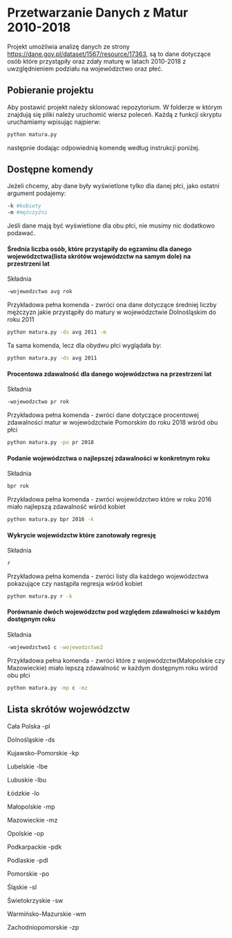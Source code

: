 # Przetwarzanie Danych z Matur 2010-2018
Projekt umożliwia analizę danych ze strony https://dane.gov.pl/dataset/1567/resource/17363, są to dane dotyczące osób które przystąpiły oraz zdały maturę w latach 2010-2018 z uwzględnieniem podziału na wojewódzctwo oraz płeć.
## Pobieranie projektu
Aby postawić projekt należy sklonować repozytorium. W folderze w którym znajdują się pliki należy uruchomić wiersz poleceń. Każdą z funkcji skryptu uruchamiamy wpisując najpierw:
```bash
python matura.py 
```
następnie dodając odpowiednią komendę według instrukcji poniżej. 

## Dostępne komendy
Jeżeli chcemy, aby dane były wyświetlone tylko dla danej płci, jako ostatni argument podajemy:
```bash
-k #kobiety
-m #mężczyźni
```
Jeśli dane mają być wyświetlone dla obu płci, nie musimy nic dodatkowo podawać.
#### Średnia liczba osób, które przystąpiły do egzaminu dla danego wojewódzctwa(lista skrótów wojewódzctw na samym dole) na przestrzeni lat
Składnia
```bash
-wojewodzctwo avg rok
```
Przykładowa pełna komenda - zwróci ona dane dotyczące średniej liczby mężczyzn jakie przystąpiły do matury w wojewódzctwie Dolnośląskim do roku 2011
```bash
python matura.py -ds avg 2011 -m
```
Ta sama komenda, lecz dla obydwu płci wyglądała by:
```bash
python matura.py -ds avg 2011
```

#### Procentowa zdawalność dla danego wojewódzctwa na przestrzeni lat
Składnia
```bash
-wojewodzctwo pr rok
```

Przykładowa pełna komenda - zwróci dane dotyczące procentowej zdawalności matur w wojewódzctwie Pomorskim do roku 2018 wśród obu płci
```bash
python matura.py -po pr 2018
```

#### Podanie wojewódzctwa o najlepszej zdawalności w konkretnym roku
Składnia
```bash
bpr rok
```

Przykładowa pełna komenda - zwróci wojewódzctwo które w roku 2016 miało najlepszą zdawalność wśród kobiet
```bash
python matura.py bpr 2016 -k
```

#### Wykrycie wojewódzctw które zanotowały regresję
Składnia
```bash
r
```

Przykładowa pełna komenda - zwróci listy dla każdego wojewódzctwa pokazujące czy nastąpiła regresja wśród kobiet
```bash
python matura.py r -k
```

#### Porównanie dwóch wojewódzctw pod względem zdawalności w każdym dostępnym roku
Składnia
```bash
-wojewodzctwo1 c -wojewodzctwo2
```

Przykładowa pełna komenda - zwróci które z wojewódzctw(Małopolskie czy Mazowieckie) miało lepszą zdawalność w każdym dostępnym roku wśród obu płci
```bash
python matura.py -mp c -mz
```

## Lista skrótów wojewódzctw
Cała Polska -pl

Dolnośląskie -ds

Kujawsko-Pomorskie -kp

Lubelskie -lbe

Lubuskie -lbu

Łódzkie -lo

Małopolskie -mp

Mazowieckie -mz

Opolskie -op

Podkarpackie -pdk

Podlaskie -pdl

Pomorskie -po

Śląskie -sl

Świetokrzyskie -sw

Warmińsko-Mazurskie -wm

Zachodniopomorskie -zp
